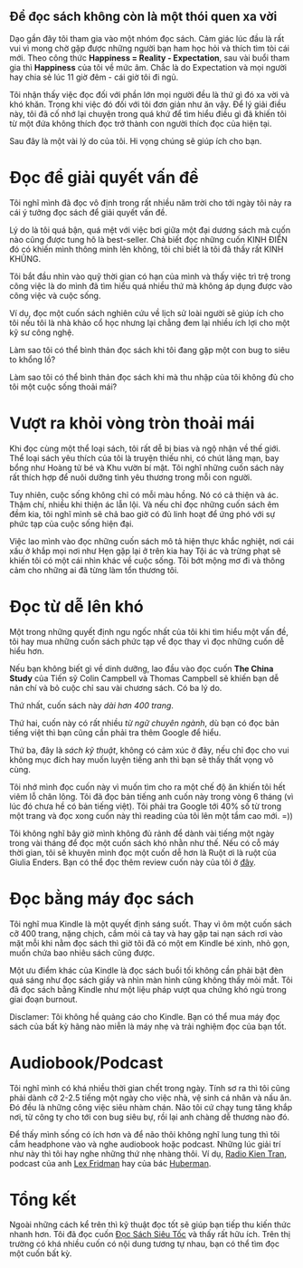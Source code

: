 ## Để đọc sách không còn là một thói quen xa vời

Dạo gần đây tôi tham gia vào một nhóm đọc sách. Cảm giác lúc đầu là rất vui vì mong chờ gặp được những người bạn ham học hỏi và thích tìm tòi cái mới. Theo công thức **Happiness = Reality - Expectation**, sau vài buổi tham gia thì **Happiness** của tôi về mức âm. Chắc là do Expectation và mọi người hay chia sẻ lúc 11 giờ đêm - cái giờ tôi đi ngủ.

Tôi nhận thấy việc đọc đối với phần lớn mọi người đều là thứ gì đó xa vời và khó khăn. Trong khi việc đó đối với tôi đơn giản như ăn vậy. Để lý giải điều này, tôi đã cố nhớ lại chuyện trong quá khứ để tìm hiểu điều gì đã khiến tôi từ một đứa không thích đọc trở thành con người thích đọc của hiện tại.

Sau đây là một vài lý do của tôi. Hi vọng chúng sẽ giúp ích cho bạn.

# Đọc để giải quyết vấn đề

Tôi nghĩ mình đã đọc vô định trong rất nhiều năm trời cho tới ngày tôi nảy ra cái ý tưởng đọc sách để giải quyết vấn đề. 

Lý do là tôi quá bận, quá mệt với việc bơi giữa một đại dương sách mà cuốn nào cũng được tung hô là best-seller. Chả biết đọc những cuốn KINH ĐIỂN đó có khiến mình thông minh lên không, tôi chỉ biết là tôi đã thấy rất KINH KHỦNG.

Tôi bắt đầu nhìn vào quỹ thời gian có hạn của mình và thấy việc trì trệ trong công việc là do mình đã tìm hiểu quá nhiều thứ mà không áp dụng được vào công việc và cuộc sống.

Ví dụ, đọc một cuốn sách nghiên cứu về lịch sử loài người sẽ giúp ích cho tôi nếu tôi là nhà khảo cổ học nhưng lại chẳng đem lại nhiều ích lợi cho một kỹ sư công nghệ.

Làm sao tôi có thể bình thản đọc sách khi tôi đang gặp một con bug to siêu to khổng lồ?

Làm sao tôi có thể bình thản đọc sách khi mà thu nhập của tôi không đủ cho tôi một cuộc sống thoải mái?

# Vượt ra khỏi vòng tròn thoải mái

Khi đọc cùng một thể loại sách, tôi rất dễ bị bias và ngộ nhận về thế giới. Thể loại sách yêu thích của tôi là truyện thiếu nhi, có chút lãng mạn, bay bổng như Hoàng tử bé và Khu vườn bí mật. Tôi nghĩ những cuốn sách này rất thích hợp để nuôi dưỡng tình yêu thương trong mỗi con người.

Tuy nhiên, cuộc sống không chỉ có mỗi màu hồng. Nó có cả thiện và ác. Thậm chí, nhiều khi thiện ác lẫn lội. Và nếu chỉ đọc những cuốn sách êm đềm kia, tôi nghĩ mình sẽ chả bao giờ có đủ linh hoạt để ứng phó với sự phức tạp của cuộc sống hiện đại.

Việc lao mình vào đọc những cuốn sách mô tả hiện thực khắc nghiệt, nơi cái xấu ở khắp mọi nơi như Hẹn gặp lại ở trên kia hay Tội ác và trừng phạt sẽ khiến tôi có một cái nhìn khác về cuộc sống. Tôi bớt mộng mơ đi và thông cảm cho những ai đã từng làm tổn thương tôi.

# Đọc từ dễ lên khó

Một trong những quyết định ngu ngốc nhất của tôi khi tìm hiểu một vấn đề, tôi hay mua những cuốn sách phức tạp về đọc thay vì đọc những cuốn dễ hiểu hơn. 

Nếu bạn không biết gì về dinh dưỡng, lao đầu vào đọc cuốn **The China Study** của Tiến sỹ Colin Campbell và Thomas Campbell sẽ khiến bạn dễ nản chí và bỏ cuộc chỉ sau vài chương sách. Có ba lý do. 

Thứ nhất, cuốn sách này *dài hơn 400 trang*. 

Thứ hai, cuốn này có rất nhiều *từ ngữ chuyên ngành*, dù bạn có đọc bản tiếng việt thì bạn cũng cần phải tra thêm Google để hiểu. 

Thứ ba, đây là *sách kỹ thuật*, không có cảm xúc ở đây, nếu chỉ đọc cho vui không mục đích hay muốn luyện tiếng anh thì bạn sẽ thấy thất vọng vô cùng.

Tôi nhớ mình đọc cuốn này vì muốn tìm cho ra một chế độ ăn khiến tôi hết viêm lỗ chân lông. Tôi đã đọc bản tiếng anh cuốn này trong vòng 6 tháng (vì lúc đó chưa hề có bản tiếng việt). Tôi phải tra Google tới 40% số từ trong một trang và đọc xong cuốn này thì reading của tôi lên một tầm cao mới. =))

Tôi không nghĩ bây giờ mình không đủ rảnh để dành vài tiếng một ngày trong vài tháng để đọc một cuốn sách khó nhằn như thế. Nếu có cỗ máy thời gian, tôi sẽ khuyên mình đọc một cuốn dễ hơn là Ruột ơi là ruột của Giulia Enders. Bạn có thể đọc thêm review cuốn này của tôi ở [đây](https://nanacoder.hashnode.dev/ruot-oi-la-ruot).

# Đọc bằng máy đọc sách

Tôi nghĩ mua Kindle là một quyết định sáng suốt. Thay vì ôm một cuốn sách cỡ 400 trang, nặng chịch, cầm mỏi cả tay và hay gặp tai nạn sách rơi vào mặt mỗi khi nằm đọc sách thì giờ tôi đã có một em Kindle bé xinh, nhỏ gọn, muốn chứa bao nhiêu sách cũng được.

Một ưu điểm khác của Kindle là đọc sách buổi tối không cần phải bật đèn quá sáng như đọc sách giấy và nhìn màn hình cũng không thấy mỏi mắt. Tôi đã đọc sách bằng Kindle như một liệu pháp vượt qua chứng khó ngủ trong giai đoạn burnout.

Disclamer: Tôi không hề quảng cáo cho Kindle. Bạn có thể mua máy đọc sách của bất kỳ hãng nào miễn là máy nhẹ và trải nghiệm đọc của bạn tốt.

# Audiobook/Podcast

Tôi nghĩ mình có khá nhiều thời gian chết trong ngày. Tính sơ ra thì tôi cũng phải dành cỡ 2-2.5 tiếng một ngày cho việc nhà, vệ sinh cá nhân và nấu ăn. Đó đều là những công việc siêu nhàm chán. Não tôi cứ chạy tung tăng khắp nơi, từ công ty cho tới con bug siêu bự, rồi lại anh chàng dễ thương nào đó.

Để thấy mình sống có ích hơn và để não thôi không nghĩ lung tung thì tôi cắm headphone vào và nghe audiobook hoặc podcast. Những lúc giải trí như này thì tôi hay nghe những thứ nhẹ nhàng thôi. Ví dụ, [Radio Kien Tran](https://soundcloud.com/radiokientran), podcast của anh [Lex Fridman](https://lexfridman.com/podcast/) hay của bác [Huberman](https://www.youtube.com/channel/UC2D2CMWXMOVWx7giW1n3LIg).

# Tổng kết

Ngoài những cách kể trên thì kỹ thuật đọc tốt sẽ giúp bạn tiếp thu kiến thức nhanh hơn. Tôi đã đọc cuốn [Đọc Sách Siêu Tốc](https://www.goodreads.com/book/show/23573651-c-s-ch-si-u-t-c) và thấy rất hữu ích. Trên thị trường có khá nhiều cuốn có nội dung tương tự nhau, bạn có thể tìm đọc một cuốn bất kỳ.

